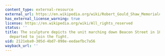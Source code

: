 ```yaml
---
content_type: external-resource
external_url: https://en.wikipedia.org/wiki/Robert_Gould_Shaw_Memorial#/media/File:Robert_Gould_Shaw_Memorial_%2836053%29.jpg
has_external_license_warning: true
license: https://en.wikipedia.org/wiki/All_rights_reserved
status: ''
title: The sculpture depicts the unit marching down Beacon Street in 1863 as they
  departed to join the fight.
uid: 2121eba9-305d-4bd7-898e-eedaefbc7a56
wayback_url: ''
---
```

